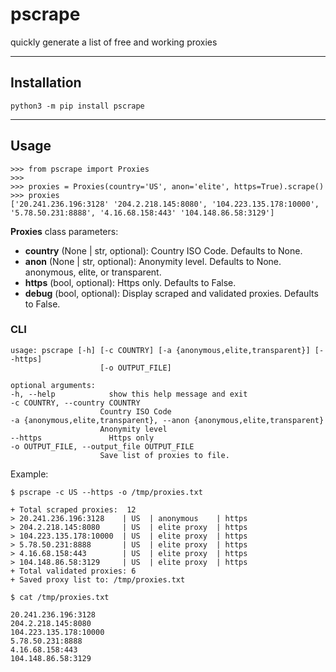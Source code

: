 # pscrape

quickly generate a list of free and working proxies

---


## Installation

```
python3 -m pip install pscrape 
```

---

## Usage

```
>>> from pscrape import Proxies
>>>
>>> proxies = Proxies(country='US', anon='elite', https=True).scrape()
>>> proxies
['20.241.236.196:3128' '204.2.218.145:8080', '104.223.135.178:10000', '5.78.50.231:8888', '4.16.68.158:443' '104.148.86.58:3129']
```

**Proxies** class parameters:
- **country** (None | str, optional): Country ISO Code. Defaults to None.
- **anon** (None | str, optional): Anonymity level. Defaults to None.
    anonymous, elite, or transparent.
- **https** (bool, optional): Https only. Defaults to False.
- **debug** (bool, optional): Display scraped and validated proxies. Defaults to False.


### CLI
```
usage: pscrape [-h] [-c COUNTRY] [-a {anonymous,elite,transparent}] [--https]
                    [-o OUTPUT_FILE]

optional arguments:
-h, --help            show this help message and exit
-c COUNTRY, --country COUNTRY
                    Country ISO Code
-a {anonymous,elite,transparent}, --anon {anonymous,elite,transparent}
                    Anonymity level
--https               Https only
-o OUTPUT_FILE, --output_file OUTPUT_FILE
                    Save list of proxies to file.
```

Example:

```
$ pscrape -c US --https -o /tmp/proxies.txt
```

```
+ Total scraped proxies:  12
> 20.241.236.196:3128    | US  | anonymous    | https
> 204.2.218.145:8080     | US  | elite proxy  | https
> 104.223.135.178:10000  | US  | elite proxy  | https
> 5.78.50.231:8888       | US  | elite proxy  | https
> 4.16.68.158:443        | US  | elite proxy  | https
> 104.148.86.58:3129     | US  | elite proxy  | https
+ Total validated proxies: 6
+ Saved proxy list to: /tmp/proxies.txt
```

```
$ cat /tmp/proxies.txt
```

```
20.241.236.196:3128
204.2.218.145:8080
104.223.135.178:10000
5.78.50.231:8888
4.16.68.158:443
104.148.86.58:3129
```
